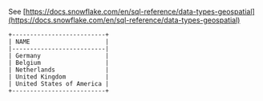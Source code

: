 See [https://docs.snowflake.com/en/sql-reference/data-types-geospatial](https://docs.snowflake.com/en/sql-reference/data-types-geospatial)
```
+--------------------------+
| NAME                     |
|--------------------------|
| Germany                  |
| Belgium                  |
| Netherlands              |
| United Kingdom           |
| United States of America |
+--------------------------+
```
